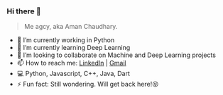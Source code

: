 ### Hi there 👋
> Me agcy, aka Aman Chaudhary. 

- 🔭 I’m currently working in Python
- 🌱 I’m currently learning Deep Learning
- 👯 I’m looking to collaborate on Machine and Deep Learning projects
- 📫 How to reach me: [LinkedIn](https://linkedin.com/in/aman-chaudhary-agcy) | [Gmail](agcy7320@gmail.com)
- 💻 Python, Javascript, C++, Java, Dart
- ⚡ Fun fact: Still wondering. Will get back here!😜
